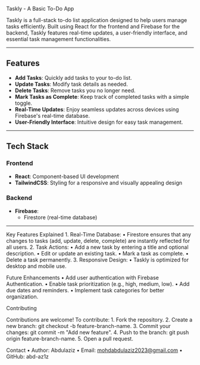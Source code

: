 Taskly - A Basic To-Do App

Taskly is a full-stack to-do list application designed to help users manage tasks efficiently. Built using React for the frontend and Firebase for the backend, Taskly features real-time updates, a user-friendly interface, and essential task management functionalities.

---

## Features

- **Add Tasks**: Quickly add tasks to your to-do list.
- **Update Tasks**: Modify task details as needed.
- **Delete Tasks**: Remove tasks you no longer need.
- **Mark Tasks as Complete**: Keep track of completed tasks with a simple toggle.
- **Real-Time Updates**: Enjoy seamless updates across devices using Firebase's real-time database.
- **User-Friendly Interface**: Intuitive design for easy task management.

---

## Tech Stack

### Frontend
- **React**: Component-based UI development
- **TailwindCSS**: Styling for a responsive and visually appealing design

### Backend
- **Firebase**: 
  - Firestore (real-time database)

---

Key Features Explained
	1.	Real-Time Database:
	•	Firestore ensures that any changes to tasks (add, update, delete, complete) are instantly reflected for all users.
	2.	Task Actions:
	•	Add a new task by entering a title and optional description.
	•	Edit or update an existing task.
	•	Mark a task as complete.
	•	Delete a task permanently.
	3.	Responsive Design:
	•	Taskly is optimized for desktop and mobile use.

Future Enhancements
	•	Add user authentication with Firebase Authentication.
	•	Enable task prioritization (e.g., high, medium, low).
	•	Add due dates and reminders.
	•	Implement task categories for better organization.

Contributing

Contributions are welcome! To contribute:
	1.	Fork the repository.
	2.	Create a new branch: git checkout -b feature-branch-name.
	3.	Commit your changes: git commit -m "Add new feature".
	4.	Push to the branch: git push origin feature-branch-name.
	5.	Open a pull request.

Contact
	•	Author: Abdulaziz
	•	Email: mohdabdulaziz2023@gmail.com
	•	GitHub: abd-az1z
